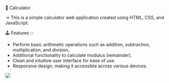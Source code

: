 🧮 Calculator

-> This is a simple calculator web application created using HTML, CSS, and JavaScript.

🕹️ Features :-

- Perform basic arithmetic operations such as addition, subtraction, multiplication, and division.
- Additional functionality to calculate modulus (remainder).
- Clean and intuitive user interface for ease of use.
- Responsive design, making it accessible across various devices.

<img src="images/"/>
